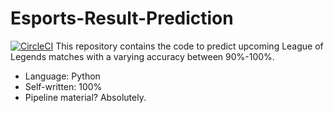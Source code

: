 # Esports-Result-Prediction
[![CircleCI](https://dl.circleci.com/status-badge/img/gh/MasterYiTheSamurai/EsportsResultPrediction/tree/main.svg?style=svg)](https://dl.circleci.com/status-badge/redirect/gh/MasterYiTheSamurai/EsportsResultPrediction/tree/main)
This repository contains the code to predict upcoming League of Legends matches with a varying accuracy between 90%-100%.
* Language: Python
* Self-written: 100%
* Pipeline material? Absolutely.

